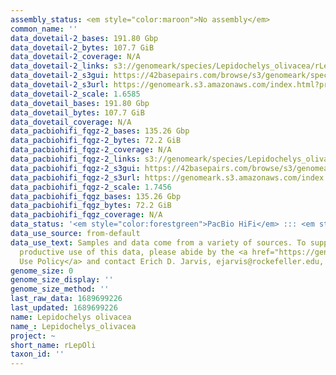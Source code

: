 ```yaml
---
assembly_status: <em style="color:maroon">No assembly</em>
common_name: ''
data_dovetail-2_bases: 191.80 Gbp
data_dovetail-2_bytes: 107.7 GiB
data_dovetail-2_coverage: N/A
data_dovetail-2_links: s3://genomeark/species/Lepidochelys_olivacea/rLepOli2/genomic_data/dovetail/<br>
data_dovetail-2_s3gui: https://42basepairs.com/browse/s3/genomeark/species/Lepidochelys_olivacea/rLepOli2/genomic_data/dovetail/
data_dovetail-2_s3url: https://genomeark.s3.amazonaws.com/index.html?prefix=species/Lepidochelys_olivacea/rLepOli2/genomic_data/dovetail/
data_dovetail-2_scale: 1.6585
data_dovetail_bases: 191.80 Gbp
data_dovetail_bytes: 107.7 GiB
data_dovetail_coverage: N/A
data_pacbiohifi_fqgz-2_bases: 135.26 Gbp
data_pacbiohifi_fqgz-2_bytes: 72.2 GiB
data_pacbiohifi_fqgz-2_coverage: N/A
data_pacbiohifi_fqgz-2_links: s3://genomeark/species/Lepidochelys_olivacea/rLepOli2/genomic_data/pacbio_hifi/<br>
data_pacbiohifi_fqgz-2_s3gui: https://42basepairs.com/browse/s3/genomeark/species/Lepidochelys_olivacea/rLepOli2/genomic_data/pacbio_hifi/
data_pacbiohifi_fqgz-2_s3url: https://genomeark.s3.amazonaws.com/index.html?prefix=species/Lepidochelys_olivacea/rLepOli2/genomic_data/pacbio_hifi/
data_pacbiohifi_fqgz-2_scale: 1.7456
data_pacbiohifi_fqgz_bases: 135.26 Gbp
data_pacbiohifi_fqgz_bytes: 72.2 GiB
data_pacbiohifi_fqgz_coverage: N/A
data_status: '<em style="color:forestgreen">PacBio HiFi</em> ::: <em style="color:forestgreen">Dovetail</em>'
data_use_source: from-default
data_use_text: Samples and data come from a variety of sources. To support fair and
  productive use of this data, please abide by the <a href="https://genome10k.soe.ucsc.edu/data-use-policies/">Data
  Use Policy</a> and contact Erich D. Jarvis, ejarvis@rockefeller.edu, with any questions.
genome_size: 0
genome_size_display: ''
genome_size_method: ''
last_raw_data: 1689699226
last_updated: 1689699226
name: Lepidochelys olivacea
name_: Lepidochelys_olivacea
project: ~
short_name: rLepOli
taxon_id: ''
---
```

